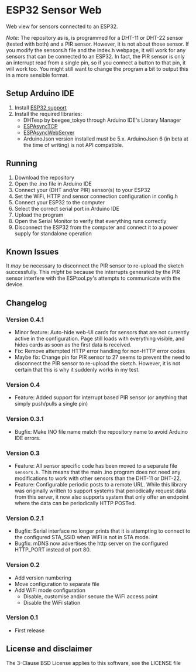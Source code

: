 # ESP32 Sensor Web

Web view for sensors connected to an ESP32.

*Note:* The repository as is, is programmed for a DHT-11 or DHT-22 sensor (tested with both) and a PIR sensor. However, it is not about those sensor. If you modify the sensors.h file and the index.h webpage, it will work for any sensors that can be connected to an ESP32. In fact, the PIR sensor is only an interrupt read from a single pin, so if you connect a button to that pin, it will work too. You might still want to change the program a bit to output this in a more sensible format.

## Setup Arduino IDE

1. Install [ESP32 support](https://github.com/espressif/arduino-esp32#installation-instructions)
1. Install the required libraries:
    * DHTesp by beegee_tokyo through Arduino IDE's Library Manager
    * [ESPAsyncTCP](https://github.com/me-no-dev/ESPAsyncTCP)
    * [ESPAsyncWebServer](https://github.com/me-no-dev/ESPAsyncWebServer)
    * ArduinoJson version installed must be 5.x. ArduinoJson 6 (in beta at the time of writing) is not API compatible.

## Running

1. Download the repository
1. Open the .ino file in Arduino IDE
1. Connect your (DHT and/or PIR) sensor(s) to your ESP32
1. Set the WiFi, HTTP and sensor connection configuration in config.h
1. Connect your ESP32 to the computer
1. Select the correct serial port in Arduino IDE
1. Upload the program
1. Open the Serial Monitor to verify that everything runs correctly
1. Disconnect the ESP32 from the computer and connect it to a power supply for standalone operation

## Known Issues

It _may_ be necessary to disconnect the PIR sensor to re-upload the sketch successfully. This _might_ be because the interrupts generated by the PIR sensor interfere with the ESPtool.py's attempts to communicate with the device.

## Changelog

### Version 0.4.1

* Minor feature: Auto-hide web-UI cards for sensors that are not currently active in the configuration. Page still loads with everything visible, and hides cards as soon as the first data is received.
* Fix: Remove attempted HTTP error handling for non-HTTP error codes
* Maybe fix: Change pin for PIR sensor to 27 seems to prevent the need to disconnect the PIR sensor to re-upload the sketch. However, it is not certain that this is why it suddenly works in my test.

### Version 0.4

* Feature: Added support for interrupt based PIR sensor (or anything that simply push/pulls a single pin)

### Version 0.3.1

* Bugfix: Make INO file name match the repository name to avoid Arduino IDE errors.

### Version 0.3

* Feature: All sensor specific code has been moved to a separate file `sensors.h`. This means that the main .ino program does not need any modifications to work with other sensors than the DHT-11 or DHT-22.
* Feature: Configurable periodic posts to a remote URL.
    While this library was originally written to support systems that periodically request data from this server,
    it now also supports system that only offer an endpoint where the data can be periodically HTTP POSTed.

### Version 0.2.1

* Bugfix: Serial interface no longer prints that it is attempting to connect to the configured STA_SSID when WiFi is not in STA mode.
* Bugfix: mDNS now advertises the http server on the configured HTTP_PORT instead of port 80.

### Version 0.2

* Add version numbering
* Move configuration to separate file
* Add WiFi mode configuration
  * Disable, customise and/or secure the WiFi access point
  * Disable the WiFi station

### Version 0.1

* First release

## License and disclaimer

The 3-Clause BSD License applies to this software, see the LICENSE file
